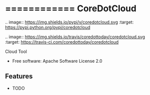 ============
CoreDotCloud
============


.. image:: https://img.shields.io/pypi/v/coredotcloud.svg
        :target: https://pypi.python.org/pypi/coredotcloud

.. image:: https://img.shields.io/travis/coredottoday/coredotcloud.svg
        :target: https://travis-ci.com/coredottoday/coredotcloud



Cloud Tool


* Free software: Apache Software License 2.0


Features
--------

* TODO
